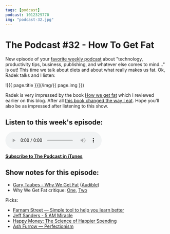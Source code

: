 ```yaml
---
tags: [podcast]
podcast: 1012329770
img: "podcast-32.jpg"
---
```


# The Podcast #32 - How To Get Fat

New episode of your [favorite weekly podcast][p] about "technology, productivity tips, business, publishing, and whatever else comes to mind..." is out! This time we talk about diets and about what really makes us fat. Ok, Radek talks and I listen:

<!--More-->

![{{ page.title }}](/img/{{ page.img }})

Radek is very impressed by the book [How we get fat][b1] which I reviewed earlier on this blog. After all [this book changed the way I eat][b2]. Hope you'll also be as impressed after listening to this show. 

## Listen to this week's episode:

<audio controls>
<source src="https://files.nozbe.com/podcast/032.mp3" type="audio/mpeg">
</audio>

**[Subscribe to The Podcast in iTunes][i]**

## Show notes for this episode:

  * [Gary Taubes - Why We Get Fat](http://www.amazon.com/Why-We-Get-Fat-About/dp/0307474259/) ([Audible](http://www.audible.com/pd/Nonfiction/Why-We-Get-Fat-Audiobook/B004D5K512))
  * Why We Get Fat critique: [One](http://www.weightymatters.ca/2011/01/book-review-gary-taubes-why-we-get-fat.html), [Two](http://www.amazon.com/gp/customer-reviews/RR5W0ZMOAFGIZ/ref=cm_cr_pr_rvw_ttl?ie=UTF8&ASIN=0307474259)

Picks:

  * [Farnam Street — Simple tool to help you learn better](https://www.farnamstreetblog.com/2012/09/a-simple-tool-to-help-you-learn-better/)
  * [Jeff Sanders - 5 AM Miracle](https://www.jeffsanders.com/the-5-am-miracle-book/)
  * [Happy Money: The Science of Happier Spending](http://www.amazon.com/Happy-Money-Science-Happier-Spending/dp/1451665075)
  * [Ash Furrow — Perfectionism](https://ashfurrow.com/blog/perfectionism/)

[b1]: https://sliwinski.com/book-why-fat/
[b2]: https://sliwinski.com/slow-carb-diet/

[e]: /podcast-32
[p]: /podcast
[n]: https://nozbe.com/?a=mike
[r]: https://michael.gratis/radex
[i]: https://michael.gratis/thepodcast